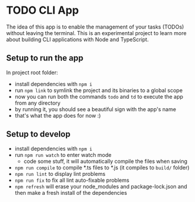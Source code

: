 # TODO CLI App
The idea of this app is to enable the management of your tasks (TODOs) without leaving the terminal. This is an experimental project to learn more about building CLI applications with Node and TypeScript.

## Setup to run the app
In project root folder:
- install dependencies with `npm i`
- run `npm link` to symlink the project and its binaries to a global scope
- now you can run both the commands `todo` and `td` to execute the app from any directory 
- by running it, you should see a beautiful sign with the app's name
- that's what the app does for now :)

## Setup to develop
- install dependencies with `npm i`
- run `npm run watch` to enter watch mode
  - code some stuff, it will automatically compile the files when saving   
- `npm run compile` to compile *.ts files to *.js (it compiles to `build/` folder)
- `npm run lint` to display lint problems
- `npm run fix` to fix all lint auto-fixable problems
- `npm refresh` will erase your node_modules and package-lock.json and then make a fresh install of the dependencies
